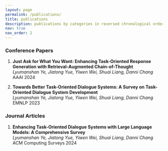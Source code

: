 ```yaml
---
layout: page
permalink: /publications/
title: publications
description: publications by categories in reversed chronological order. generated by jekyll-scholar.
nav: true
nav_order: 2
---
```


### Conference Papers

1. **Just Ask for What You Want: Enhancing Task-Oriented Response Generation with Retrieval-Augmented Chain-of-Thought**  
   *Lyumanshan Ye, Jiatong Yue, Yiwen Wei, Shuai Liang, Danni Chang*  
   AAAI 2024

2. **Towards Better Task-Oriented Dialogue Systems: A Survey on Task-Oriented Dialogue System Development**  
   *Lyumanshan Ye, Jiatong Yue, Yiwen Wei, Shuai Liang, Danni Chang*  
   EMNLP 2023

### Journal Articles

1. **Enhancing Task-Oriented Dialogue Systems with Large Language Models: A Comprehensive Survey**  
   *Lyumanshan Ye, Jiatong Yue, Yiwen Wei, Shuai Liang, Danni Chang*  
   ACM Computing Surveys 2024

